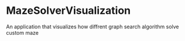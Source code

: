# MazeSolverVisualization
 An application that visualizes how diffrent graph search algorithm solve custom maze
